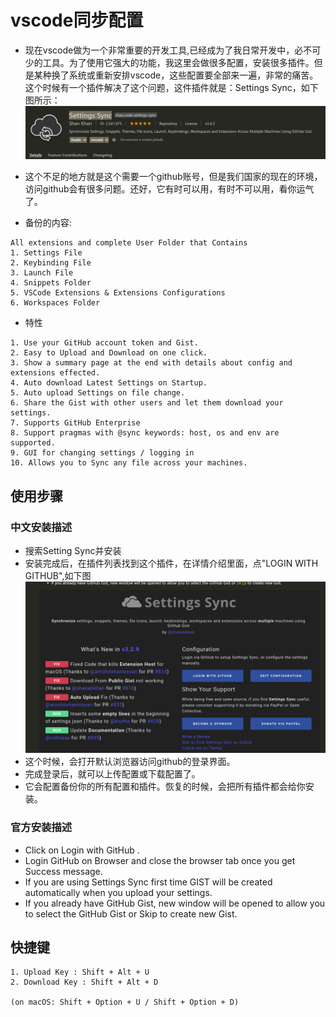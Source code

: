 # vscode同步配置
- 现在vscode做为一个非常重要的开发工具,已经成为了我日常开发中，必不可少的工具。为了使用它强大的功能，我这里会做很多配置，安装很多插件。但是某种换了系统或重新安排vscode，这些配置要全部来一遍，非常的痛苦。
这个时候有一个插件解决了这个问题，这件插件就是：Settings Sync，如下图所示：
  ![](20210618_114226.png)
  
- 这个不足的地方就是这个需要一个github账号，但是我们国家的现在的环境，访问github会有很多问题。还好，它有时可以用，有时不可以用，看你运气了。
- 备份的内容:
```text
All extensions and complete User Folder that Contains
1. Settings File
2. Keybinding File
3. Launch File
4. Snippets Folder
5. VSCode Extensions & Extensions Configurations
6. Workspaces Folder
```
- 特性
```text
1. Use your GitHub account token and Gist.
2. Easy to Upload and Download on one click.
3. Show a summary page at the end with details about config and extensions effected.
4. Auto download Latest Settings on Startup.
5. Auto upload Settings on file change.
6. Share the Gist with other users and let them download your settings.
7. Supports GitHub Enterprise
8. Support pragmas with @sync keywords: host, os and env are supported.
9. GUI for changing settings / logging in
10. Allows you to Sync any file across your machines.
```
## 使用步骤
### 中文安装描述
- 搜索Setting Sync并安装
- 安装完成后，在插件列表找到这个插件，在详情介绍里面，点"LOGIN WITH GITHUB",如下图
  ![](20210618_115109.png)
- 这个时候，会打开默认浏览器访问github的登录界面。
- 完成登录后，就可以上传配置或下载配置了。
- 它会配置备份你的所有配置和插件。恢复的时候，会把所有插件都会给你安装。

### 官方安装描述
- Click on Login with GitHub .
- Login GitHub on Browser and close the browser tab once you get Success message.
- If you are using Settings Sync first time GIST will be created automatically when you upload your settings.
- If you already have GitHub Gist, new window will be opened to allow you to select the GitHub Gist or Skip to create new Gist.

## 快捷键
```text
1. Upload Key : Shift + Alt + U
2. Download Key : Shift + Alt + D

(on macOS: Shift + Option + U / Shift + Option + D)
```
